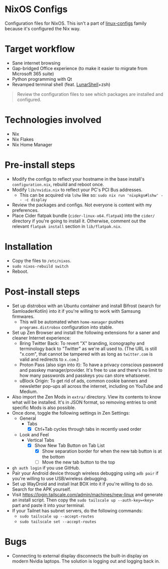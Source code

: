 # NixOS Configs

Configuration files for NixOS. This isn't a part of [linux-configs](https://github.com/kurtbahartr/linux-configs) family because it's configured the Nix way.

# Target workflow

- Sane internet browsing
- Gap-bridged Office experience (to make it easier to migrate from Microsoft 365 suite)
- Python programming with Qt
- Revamped terminal shell (feat. [LunarShell](https://lunarshell.dev)+zsh)

> Review the configuration files to see which packages are installed and configured.

# Technologies involved
- Nix
- Nix Flakes
- Nix Home Manager

# Pre-install steps

- Modify the configs to reflect your hostname in the base install's `configuration.nix`, rebuild and reboot once.
- Modify `lib/nvidia.nix` to reflect your PC's PCI Bus addresses.
  - This can be acquired via `lshw` like so: `sudo nix run 'nixpkgs#lshw' -- -c display`
- Review the packages and configs. Not everyone is content with my preferences.
- Place Cider flatpak bundle (`cider-linux-x64.flatpak`) into the `cider/` directory if you're going to install it. Otherwise, comment out the relevant `flatpak install` section in `lib/flatpak.nix`.

# Installation

- Copy the files to `/etc/nixos`.
- `sudo nixos-rebuild switch`
- Reboot.

# Post-install steps

- Set up distrobox with an Ubuntu container and install Bifrost (search for SamloaderKotlin) into it if you're willing to work with Samsung firmwares.
  - This will be automated when `home-manager` pushes `programs.distrobox` configuration into stable.
- Set up Zen Browser and install the following extensions for a saner and cleaner Internet experience:
  - Bring Twitter Back: To revert "X" branding, iconography and terminology back to "Twitter" as we're all used to. (The URL is still "x.com", that cannot be tampered with as long as `twitter.com` is valid and redirects to `x.com`.)
  - Proton Pass (also sign into it): To have a privacy conscious password and passkey manager/provider. It's free to use and there's no limit to how many passwords and passkeys you can store whatsoever.
  - uBlock Origin: To get rid of ads, common cookie banners and newsletter pop-ups all across the internet, including on YouTube and Medium.
- Also import the Zen Mods in `extra/` directory. View its contents to know what will be installed. It's in JSON format, so removing entries to omit specific Mods is also possible.
- Once done, toggle the following settings in Zen Settings:
  - General
    - Tabs
      - [x] Ctrl+Tab cycles through tabs in recently used order
  - Look and Feel
    - Vertical Tabs
      - [x] Show New Tab Button on Tab List
        - [x] Show separation border for when the new tab button is at the bottom
        - [ ] Move the new tab button to the top
- `gh auth login` if you use GitHub.
- Pair your Android device through wireless debugging using `adb pair` if you're willing to use USB/wireless debugging.
- Set up WayDroid and install Inat BOX into it if you're willing to do so. Search for the APK yourself.
- Visit https://login.tailscale.com/admin/machines/new-linux and generate an install script. Then copy the `sudo tailscale up --auth-key=<key>` part and paste it into your terminal.
- If your Tailnet has subnet servers, do the following commands:
  - `sudo tailscale up --accept-routes`
  - `sudo tailscale set --accept-routes`

# Bugs

- Connecting to external display disconnects the built-in display on modern Nvidia laptops. The solution is logging out and logging back in.
